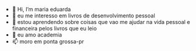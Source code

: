 - 👋 Hi, I’m maria eduarda
- 👀 eu me interesso em livros de desenvolvimento pessoal
- 🌱 estou aprendendo sobre coisas que vao me ajudar na vida pessoal e financeira pelos livros que eu leio
- 💞 eu amo academia
- 📫 moro em ponta grossa-pr

